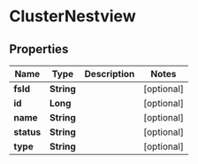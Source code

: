 # ClusterNestview

## Properties
Name | Type | Description | Notes
------------ | ------------- | ------------- | -------------
**fsId** | **String** |  |  [optional]
**id** | **Long** |  |  [optional]
**name** | **String** |  |  [optional]
**status** | **String** |  |  [optional]
**type** | **String** |  |  [optional]
